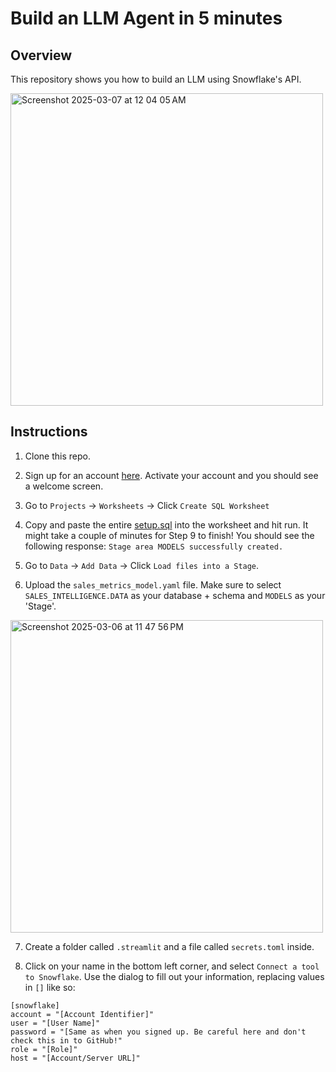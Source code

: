 # Build an LLM Agent in 5 minutes 
## Overview

This repository shows you how to build an LLM using Snowflake's API. 

<img width="500" alt="Screenshot 2025-03-07 at 12 04 05 AM" src="https://github.com/user-attachments/assets/889a971b-2c04-4b57-a43d-a1c626b290bf" />

## Instructions 

1. Clone this repo. 

2. Sign up for an account [here](https://signup.snowflake.com/). Activate your account and you should see a welcome screen. 

3. Go to `Projects` -> `Worksheets` -> Click `Create SQL Worksheet`

4. Copy and paste the entire [setup.sql](https://github.com/annafil/cortex-agent-api-demo/blob/main/setup.sql) into the worksheet and hit run. It might take a couple of minutes for Step 9 to finish! You should see the following response: 
`Stage area MODELS successfully created.`

5. Go to `Data` -> `Add Data` -> Click `Load files into a Stage`. 

6. Upload the `sales_metrics_model.yaml` file. Make sure to select `SALES_INTELLIGENCE.DATA` as your database + schema and `MODELS` as your 'Stage'.
<img width="500" alt="Screenshot 2025-03-06 at 11 47 56 PM" src="https://github.com/user-attachments/assets/5cb78028-50a3-48a0-a324-feeb11ad0260" />

7. Create a folder called `.streamlit` and a file called `secrets.toml` inside.
  
8. Click on your name in the bottom left corner, and select `Connect a tool to Snowflake`. Use the dialog to fill out your information, replacing values in `[]` like so: 

  ```
[snowflake]
account = "[Account Identifier]"
user = "[User Name]"
password = "[Same as when you signed up. Be careful here and don't check this in to GitHub!"
role = "[Role]"
host = "[Account/Server URL]"
```
